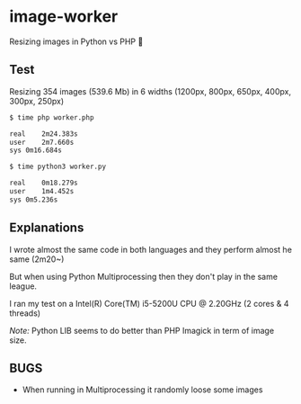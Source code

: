 # image-worker
Resizing images in Python vs PHP 🐍

## Test
Resizing 354 images (539.6 Mb) in 6 widths (1200px, 800px, 650px, 400px, 300px, 250px)

```bash
$ time php worker.php

real	2m24.383s
user	2m7.660s
sys	0m16.684s
```

```bash
$ time python3 worker.py

real	0m18.279s
user	1m4.452s
sys	0m5.236s
```

## Explanations
I wrote almost the same code in both languages and they perform almost he same (2m20~)

But when using Python Multiprocessing then they don't play in the same league.

I ran my test on a Intel(R) Core(TM) i5-5200U CPU @ 2.20GHz (2 cores & 4 threads)

*Note:* Python LIB seems to do better than PHP Imagick in term of image size.

## BUGS
- When running in Multiprocessing it randomly loose some images
